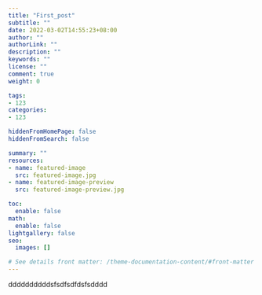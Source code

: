 ```yaml
---
title: "First_post"
subtitle: ""
date: 2022-03-02T14:55:23+08:00
author: ""
authorLink: ""
description: ""
keywords: ""
license: ""
comment: true
weight: 0

tags:
- 123
categories:
- 123

hiddenFromHomePage: false
hiddenFromSearch: false

summary: ""
resources:
- name: featured-image
  src: featured-image.jpg
- name: featured-image-preview
  src: featured-image-preview.jpg

toc:
  enable: false
math:
  enable: false
lightgallery: false
seo:
  images: []

# See details front matter: /theme-documentation-content/#front-matter
---
```


<!--more-->
ddddddddddsfsdfsdfdsfsdddd